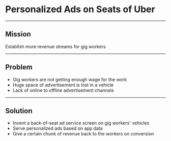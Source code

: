 # Personalized Ads on Seats of Uber

---

## Mission

Establish more revenue streams for gig workers

---

## Problem

- Gig workers are not getting enough wage for the work
- Huge space of advertisement is lost in a vehicle
- Lack of online to offline advertisement channels

---

## Solution

- Invent a back-of-seat ad service screen on gig workers' vehicles
- Serve personalized ads based on app data
- Give a certain chunk of revenue back to the workers on conversion
